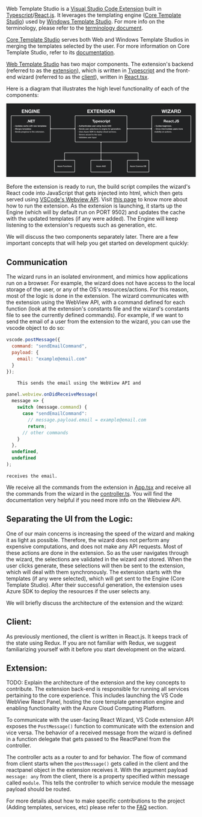 Web Template Studio is a [Visual Studio Code Extension](https://code.visualstudio.com/api) built in [Typescript](https://www.typescriptlang.org/)/[React.js](https://reactjs.org/). It leverages the templating engine ([Core Template Studio](https://github.com/Microsoft/CoreTemplateStudio)) used by [Windows Template Studio](https://github.com/Microsoft/WindowsTemplateStudio). For more info on the terminology, please refer to the [terminology document](./terminology.md).

[Core Template Studio](https://github.com/Microsoft/CoreTemplateStudio) serves both Web and Windows Template Studios in merging the templates selected by the user. For more information on Core Template Studio, refer to its [documentation](https://github.com/Microsoft/CoreTemplateStudio/blob/dev/docs/getting-started-developers.md).

[Web Template Studio](https://github.com/Microsoft/WebTemplateStudio) has two major components. The extension's backend (referred to as the [extension](https://github.com/Microsoft/WebTemplateStudio/tree/dev/src/extension)), which is written in [Typescript](https://www.typescriptlang.org/) and the front-end wizard (referred to as the [client](https://github.com/Microsoft/WebTemplateStudio/tree/dev/src/client)), written in [React.tsx](https://www.typescriptlang.org/docs/handbook/jsx.html).

Here is a diagram that illustrates the high level functionality of each of the components:

![Architecture Diagram](./arch-diagram.png)

Before the extension is ready to run, the build script compiles the wizard's React code into JavaScript that gets injected into html, which then gets served using [VSCode's Webview API](https://code.visualstudio.com/api/extension-guides/webview). Visit [this page](https://github.com/Microsoft/WebTemplateStudio/blob/dev/docs/install.md) to know more about how to run the extension. As the extension is launching, it starts up the Engine (which will by default run on PORT 9502) and updates the cache with the updated templates (if any were added). The Engine will keep listening to the extension's requests such as generation, etc.

We will discuss the two components separately later. There are a few important concepts that will help you get started on development quickly:

## **Communication**

The wizard runs in an isolated environment, and mimics how applications run on a browser. For example, the wizard does not have access to the local storage of the user, or any of the OS's resources/actions. For this reason, most of the logic is done in the extension. The wizard communicates with the extension using the WebView API, with a command defined for each function (look at the extension's constants file and the wizard's constants file to see the currently defined commands).
For example, if we want to send the email of a user from the extension to the wizard, you can use the vscode object to do so:

```js
vscode.postMessage({
  command: "sendEmailCommand",
  payload: {
    email: "example@email.com"
  }
});
```

        This sends the email using the WebView API and

```js
panel.webview.onDidReceiveMessage(
  message => {
    switch (message.command) {
      case "sendEmailCommand":
        // message.payload.email = example@email.com
        return;
      // other commands
    }
  },
  undefined,
  undefined
);
```

    receives the email.

We receive all the commands from the extension in [App.tsx](https://github.com/Microsoft/WebTemplateStudio/blob/dev/src/client/src/App.tsx) and receive all the commands from the wizard in the [controller.ts](https://github.com/Microsoft/WebTemplateStudio/blob/dev/src/extension/src/controller.ts). You will find the documentation very helpful if you need more info on the Webview API.

## **Separating the UI from the Logic**:

One of our main concerns is increasing the speed of the wizard and making it as light as possible. Therefore, the wizard does not perform any expensive computations, and does not make any API requests. Most of these actions are done in the extension. So as the user navigates through the wizard, the selections are validated in the wizard and stored. When the user clicks generate, these selections will then be sent to the extension, which will deal with them synchronously. The extension starts with the templates (if any were selected), which will get sent to the Engine (Core Template Studio). After their successful generation, the extension uses Azure SDK to deploy the resources if the user selects any.

We will briefly discuss the architecture of the extension and the wizard:

## **Client**:

As previously mentioned, the client is written in React.js. It keeps track of the state using Redux. If you are not familiar with Redux, we suggest familiarizing yourself with it before you start development on the wizard.

## **Extension**:

TODO: Explain the architecture of the extension and the key concepts to contribute.
The extension back-end is responsible for running all services pertaining to the core experience. This includes launching the VS Code WebView React Panel, hosting the core template generation engine and enabling functionality with the Azure Cloud Computing Platform.

To communicate with the user-facing React Wizard, VS Code extension API exposes the `PostMessage()` function to communicate with the extension and vice versa. The behavior of a received message from the wizard is defined in a function delegate that gets passed to the ReactPanel from the controller.

The controller acts as a router to and for behavior. The flow of command from client starts when the `postMessage()` gets called in the client and the reactpanel object in the extension receives it. With the argument payload `message: any` from the client, there is a property specified within message called `module`. This tells the controller to which service module the message payload should be routed. 

For more details about how to make specific contributions to the project (Adding templates, services, etc) please refer to the [FAQ](./faq.md) section.
